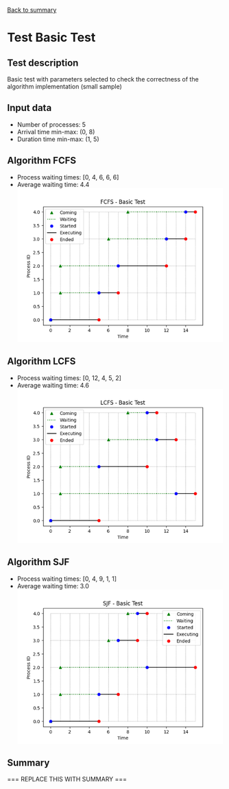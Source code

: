 [Back to summary](./readme.md)

# Test Basic Test
## Test description
Basic test with parameters selected to check the correctness of the algorithm implementation (small sample)
## Input data
- Number of processes: 5
- Arrival time min-max: (0, 8)
- Duration time min-max: (1, 5)

## Algorithm FCFS
- Process waiting times: [0, 4, 6, 6, 6]
- Average waiting time: 4.4
![Graph FCFS](FCFS_basic1.png)

## Algorithm LCFS
- Process waiting times: [0, 12, 4, 5, 2]
- Average waiting time: 4.6
![Graph LCFS](LCFS_basic1.png)

## Algorithm SJF
- Process waiting times: [0, 4, 9, 1, 1]
- Average waiting time: 3.0
![Graph SJF](SJF_basic1.png)

## Summary

=== REPLACE THIS WITH SUMMARY ===

